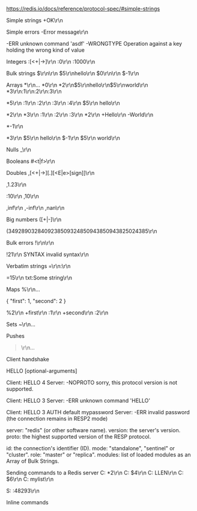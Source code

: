 https://redis.io/docs/reference/protocol-spec/#simple-strings

Simple strings
+OK\r\n

Simple errors
-Error message\r\n

-ERR unknown command 'asdf'
-WRONGTYPE Operation against a key holding the wrong kind of value

Integers
:[<+|->]<value>\r\n
:0\r\n
:1000\r\n

Bulk strings
$<length>\r\n<data>\r\n
$5\r\nhello\r\n
$0\r\n\r\n
$-1\r\n

Arrays
*<number-of-elements>\r\n<element-1>...<element-n>
*0\r\n
*2\r\n$5\r\nhello\r\n$5\r\nworld\r\n
*3\r\n:1\r\n:2\r\n:3\r\n

*5\r\n
:1\r\n
:2\r\n
:3\r\n
:4\r\n
$5\r\n
hello\r\n

*2\r\n
*3\r\n
:1\r\n
:2\r\n
:3\r\n
*2\r\n
+Hello\r\n
-World\r\n

*-1\r\n

*3\r\n
$5\r\n
hello\r\n
$-1\r\n
$5\r\n
world\r\n

Nulls
_\r\n

Booleans
#<t|f>\r\n

Doubles
,[<+|->]<integral>[.<fractional>][<E|e>[sign]<exponent>]\r\n

,1.23\r\n

:10\r\n
,10\r\n

,inf\r\n
,-inf\r\n
,nan\r\n

Big numbers
([+|-]<number>\r\n

(3492890328409238509324850943850943825024385\r\n

Bulk errors
!<length>\r\n<error>\r\n

!21\r\n
SYNTAX invalid syntax\r\n

Verbatim strings
=<length>\r\n<encoding>:<data>\r\n

=15\r\n
txt:Some string\r\n

Maps
%<number-of-entries>\r\n<key-1><value-1>...<key-n><value-n>

{
    "first": 1,
    "second": 2
}

%2\r\n
+first\r\n
:1\r\n
+second\r\n
:2\r\n

Sets
~<number-of-elements>\r\n<element-1>...<element-n>

Pushes
><number-of-elements>\r\n<element-1>...<element-n>


Client handshake

HELLO <protocol-version> [optional-arguments]

Client: HELLO 4
Server: -NOPROTO sorry, this protocol version is not supported.

Client: HELLO 3
Server: -ERR unknown command 'HELLO'

Client: HELLO 3 AUTH default mypassword
Server: -ERR invalid password
(the connection remains in RESP2 mode)

server: "redis" (or other software name).
version: the server's version.
proto: the highest supported version of the RESP protocol.

id: the connection's identifier (ID).
mode: "standalone", "sentinel" or "cluster".
role: "master" or "replica".
modules: list of loaded modules as an Array of Bulk Strings.

Sending commands to a Redis server
C: *2\r\n
C: $4\r\n
C: LLEN\r\n
C: $6\r\n
C: mylist\r\n

S: :48293\r\n

Inline commands
